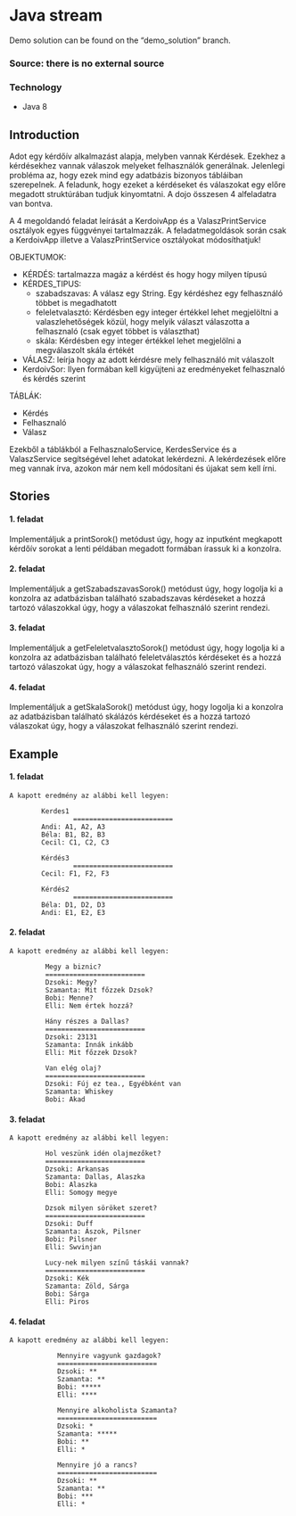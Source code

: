 # Java stream
Demo solution can be found on the “demo_solution” branch.

### Source: there is no external source

### Technology
- Java 8

## Introduction

Adot egy kérdőív alkalmazást alapja, melyben vannak Kérdések. Ezekhez a kérdésekhez vannak válaszok melyeket felhasználók generálnak.
Jelenlegi probléma az, hogy ezek mind egy adatbázis bizonyos tábláiban szerepelnek. 
A feladunk, hogy ezeket a kérdéseket és válaszokat egy előre megadott struktúrában tudjuk kinyomtatni. A dojo összesen 4 alfeladatra van bontva.

A 4 megoldandó feladat leírását a KerdoivApp és a ValaszPrintService osztályok egyes függvényei tartalmazzák. 
A feladatmegoldások során csak a KerdoivApp illetve a ValaszPrintService osztályokat módosíthatjuk!

OBJEKTUMOK:
- KÉRDÉS: tartalmazza magáz a kérdést és hogy hogy milyen típusú
- KÉRDES_TIPUS: 
    - szabadszavas: A válasz egy String. Egy kérdéshez egy felhasználó többet is megadhatott
    - feleletvalasztó: Kérdésben egy integer értékkel lehet megjelöltni a valaszlehetőségek közül, hogy melyik választ válaszotta a felhasznaló (csak egyet többet is választhat)
    - skála: Kérdésben egy integer értékkel lehet megjelölni a megválaszolt skála értékét
- VÁLASZ: leírja hogy az adott kérdésre mely felhasználó mit válaszolt
- KerdoivSor: Ilyen formában kell kigyüjteni az eredményeket felhasznaló és kérdés szerint

TÁBLÁK:
- Kérdés
- Felhasznaló
- Válasz

Ezekből a táblákból a FelhasznaloService, KerdesService és a ValaszService segítségével lehet adatokat lekérdezni. A lekérdezések előre meg vannak írva, azokon már nem kell módosítani és újakat sem kell írni.

## Stories 
#### 1. feladat
Implementáljuk a printSorok() metódust úgy, hogy az inputként megkapott kérdőív sorokat 
a lenti példában megadott formában írassuk ki a konzolra.

#### 2. feladat
Implementáljuk a getSzabadszavasSorok() metódust úgy, hogy logolja ki a konzolra az adatbázisban található
szabadszavas kérdéseket a hozzá tartozó válaszokkal úgy, hogy a válaszokat felhasználó szerint rendezi.

#### 3. feladat
Implementáljuk a getFeleletvalasztoSorok() metódust úgy, hogy logolja ki a konzolra az adatbázisban található
feleletválasztós kérdéseket és a hozzá tartozó válaszokat úgy, hogy a válaszokat felhasználó szerint rendezi.

#### 4. feladat
Implementáljuk a getSkalaSorok() metódust úgy, hogy logolja ki a konzolra az adatbázisban található
skálázós kérdéseket és a hozzá tartozó válaszokat úgy, hogy a válaszokat felhasználó szerint rendezi.

## Example
#### 1. feladat
```
A kapott eredmény az alábbi kell legyen:

        Kerdes1
                =========================
        Andi: A1, A2, A3
        Béla: B1, B2, B3
        Cecil: C1, C2, C3

        Kérdés3
                =========================
        Cecil: F1, F2, F3

        Kérdés2
                =========================
        Béla: D1, D2, D3
        Andi: E1, E2, E3
```

#### 2. feladat
```
A kapott eredmény az alábbi kell legyen:
         
         Megy a biznic?
         =========================
         Dzsoki: Megy?
         Szamanta: Mit főzzek Dzsok?
         Bobi: Menne?
         Elli: Nem értek hozzá?
         
         Hány részes a Dallas?
         =========================
         Dzsoki: 23131
         Szamanta: Innák inkább
         Elli: Mit főzzek Dzsok?
         
         Van elég olaj?
         =========================
         Dzsoki: Fúj ez tea., Egyébként van
         Szamanta: Whiskey
         Bobi: Akad

```

#### 3. feladat
```
A kapott eredmény az alábbi kell legyen:
        
         Hol veszünk idén olajmezőket?
         =========================
         Dzsoki: Arkansas
         Szamanta: Dallas, Alaszka
         Bobi: Alaszka
         Elli: Somogy megye
        
         Dzsok milyen söröket szeret?
         =========================
         Dzsoki: Duff
         Szamanta: Ászok, Pilsner
         Bobi: Pilsner
         Elli: Swvinjan
        
         Lucy-nek milyen színű táskái vannak?
         =========================
         Dzsoki: Kék
         Szamanta: Zöld, Sárga
         Bobi: Sárga
         Elli: Piros
```
         
#### 4. feladat
```
A kapott eredmény az alábbi kell legyen:
           
            Mennyire vagyunk gazdagok?
            =========================
            Dzsoki: **
            Szamanta: **
            Bobi: *****
            Elli: ****
           
            Mennyire alkoholista Szamanta?
            =========================
            Dzsoki: *
            Szamanta: *****
            Bobi: **
            Elli: *
           
            Mennyire jó a rancs?
            =========================
            Dzsoki: **
            Szamanta: **
            Bobi: ***
            Elli: *
```
